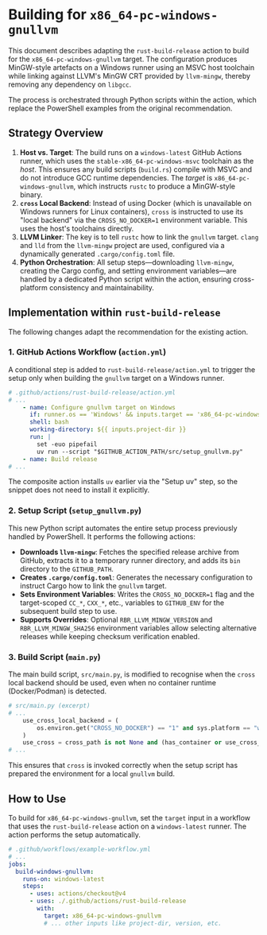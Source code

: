 # Building for `x86_64-pc-windows-gnullvm`

This document describes adapting the `rust-build-release` action to build for the `x86_64-pc-windows-gnullvm` target. The configuration produces MinGW-style artefacts on a Windows runner using an MSVC host toolchain while linking against LLVM's MinGW CRT provided by `llvm-mingw`, thereby removing any dependency on `libgcc`.

The process is orchestrated through Python scripts within the action, which replace the PowerShell examples from the original recommendation.

## Strategy Overview

1. **Host vs. Target**: The build runs on a `windows-latest` GitHub Actions runner, which uses the `stable-x86_64-pc-windows-msvc` toolchain as the _host_. This ensures any build scripts (`build.rs`) compile with MSVC and do not introduce GCC runtime dependencies. The _target_ is `x86_64-pc-windows-gnullvm`, which instructs `rustc` to produce a MinGW-style binary.
2. **`cross` Local Backend**: Instead of using Docker (which is unavailable on Windows runners for Linux containers), `cross` is instructed to use its "local backend" via the `CROSS_NO_DOCKER=1` environment variable. This uses the host's toolchains directly.
3. **LLVM Linker**: The key is to tell `rustc` how to link the `gnullvm` target. `clang` and `lld` from the `llvm-mingw` project are used, configured via a dynamically generated `.cargo/config.toml` file.
4. **Python Orchestration**: All setup steps—downloading `llvm-mingw`, creating the Cargo config, and setting environment variables—are handled by a dedicated Python script within the action, ensuring cross-platform consistency and maintainability.

## Implementation within `rust-build-release`

The following changes adapt the recommendation for the existing action.

### 1. GitHub Actions Workflow (`action.yml`)

A conditional step is added to `rust-build-release/action.yml` to trigger the setup only when building the `gnullvm` target on a Windows runner.

```yaml
# .github/actions/rust-build-release/action.yml
# ...
    - name: Configure gnullvm target on Windows
      if: runner.os == 'Windows' && inputs.target == 'x86_64-pc-windows-gnullvm'
      shell: bash
      working-directory: ${{ inputs.project-dir }}
      run: |
        set -euo pipefail
        uv run --script "$GITHUB_ACTION_PATH/src/setup_gnullvm.py"
    - name: Build release
# ...
```

The composite action installs `uv` earlier via the "Setup uv" step, so the snippet
does not need to install it explicitly.

### 2. Setup Script (`setup_gnullvm.py`)

This new Python script automates the entire setup process previously handled by PowerShell. It performs the following actions:

- **Downloads `llvm-mingw`**: Fetches the specified release archive from GitHub, extracts it to a temporary runner directory, and adds its `bin` directory to the `GITHUB_PATH`.
- **Creates `.cargo/config.toml`**: Generates the necessary configuration to instruct Cargo how to link the `gnullvm` target.
- **Sets Environment Variables**: Writes the `CROSS_NO_DOCKER=1` flag and the target-scoped `CC_*`, `CXX_*`, etc., variables to `GITHUB_ENV` for the subsequent build step to use.
- **Supports Overrides**: Optional `RBR_LLVM_MINGW_VERSION` and `RBR_LLVM_MINGW_SHA256` environment variables allow selecting alternative releases while keeping checksum verification enabled.

### 3. Build Script (`main.py`)

The main build script, `src/main.py`, is modified to recognise when the `cross` local backend should be used, even when no container runtime (Docker/Podman) is detected.

```python
# src/main.py (excerpt)
# ...
    use_cross_local_backend = (
        os.environ.get("CROSS_NO_DOCKER") == "1" and sys.platform == "win32"
    )
    use_cross = cross_path is not None and (has_container or use_cross_local_backend)
# ...
```

This ensures that `cross` is invoked correctly when the setup script has prepared the environment for a local `gnullvm` build.

## How to Use

To build for `x86_64-pc-windows-gnullvm`, set the `target` input in a workflow that uses the `rust-build-release` action on a `windows-latest` runner. The action performs the setup automatically.

```yaml
# .github/workflows/example-workflow.yml
# ...
jobs:
  build-windows-gnullvm:
    runs-on: windows-latest
    steps:
      - uses: actions/checkout@v4
      - uses: ./.github/actions/rust-build-release
        with:
          target: x86_64-pc-windows-gnullvm
          # ... other inputs like project-dir, version, etc.
```
